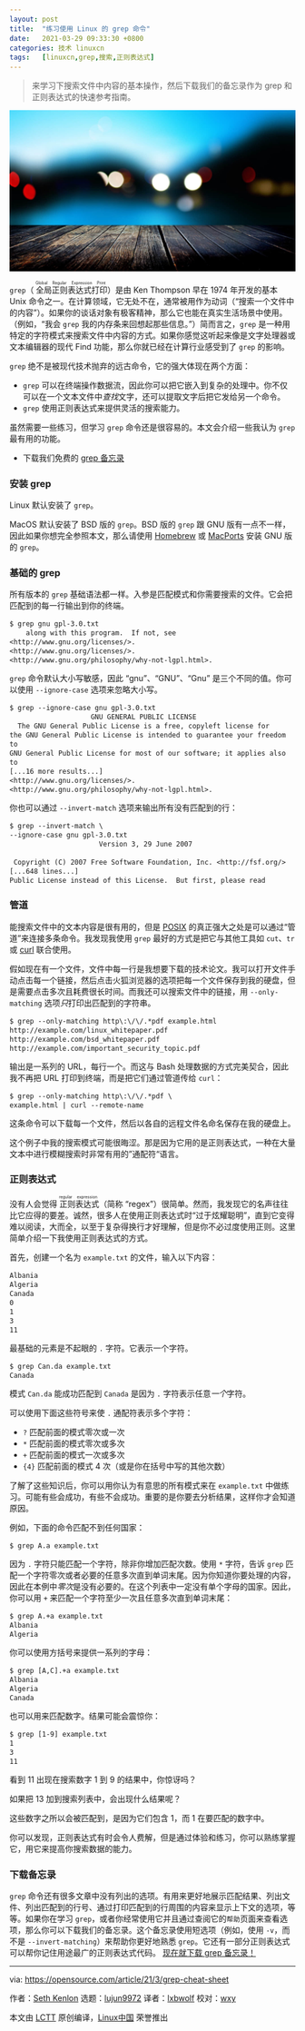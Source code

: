 ```yaml
---
layout: post
title:	"练习使用 Linux 的 grep 命令"
date:	2021-03-29 09:33:30 +0800 
categories:	技术 linuxcn 
tags:	[linuxcn,grep,搜索,正则表达式]
---
```




> 
> 来学习下搜索文件中内容的基本操作，然后下载我们的备忘录作为 grep 和正则表达式的快速参考指南。
> 
> 
> 


![](/Asserts/Images/album/202103/29/093323yn6ilqvg6z6iizcf.jpg "Hand putting a Linux file folder into a drawer")


`grep`（<ruby> 全局正则表达式打印 <rt>  Global Regular Expression Print </rt></ruby>）是由 Ken Thompson 早在 1974 年开发的基本 Unix 命令之一。在计算领域，它无处不在，通常被用作为动词（“搜索一个文件中的内容”）。如果你的谈话对象有极客精神，那么它也能在真实生活场景中使用。（例如，“我会 `grep` 我的内存条来回想起那些信息。”）简而言之，`grep` 是一种用特定的字符模式来搜索文件中内容的方式。如果你感觉这听起来像是文字处理器或文本编辑器的现代 Find 功能，那么你就已经在计算行业感受到了 `grep` 的影响。


`grep` 绝不是被现代技术抛弃的远古命令，它的强大体现在两个方面：


* `grep` 可以在终端操作数据流，因此你可以把它嵌入到复杂的处理中。你不仅可以在一个文本文件中*查找*文字，还可以提取文字后把它发给另一个命令。
* `grep` 使用正则表达式来提供灵活的搜索能力。


虽然需要一些练习，但学习 `grep` 命令还是很容易的。本文会介绍一些我认为 `grep` 最有用的功能。


* 下载我们免费的 [grep 备忘录](https://opensource.com/downloads/grep-cheat-sheet)


### 安装 grep


Linux 默认安装了 `grep`。


MacOS 默认安装了 BSD 版的 `grep`。BSD 版的 `grep` 跟 GNU 版有一点不一样，因此如果你想完全参照本文，那么请使用 [Homebrew](https://opensource.com/article/20/6/homebrew-mac) 或 [MacPorts](https://opensource.com/article/20/11/macports) 安装 GNU 版的 `grep`。


### 基础的 grep


所有版本的 `grep` 基础语法都一样。入参是匹配模式和你需要搜索的文件。它会把匹配到的每一行输出到你的终端。



```
$ grep gnu gpl-3.0.txt
    along with this program.  If not, see <http://www.gnu.org/licenses/>.
<http://www.gnu.org/licenses/>.
<http://www.gnu.org/philosophy/why-not-lgpl.html>.

```

`grep` 命令默认大小写敏感，因此 “gnu”、“GNU”、“Gnu” 是三个不同的值。你可以使用 `--ignore-case` 选项来忽略大小写。



```
$ grep --ignore-case gnu gpl-3.0.txt
                    GNU GENERAL PUBLIC LICENSE
  The GNU General Public License is a free, copyleft license for
the GNU General Public License is intended to guarantee your freedom to
GNU General Public License for most of our software; it applies also to
[...16 more results...]
<http://www.gnu.org/licenses/>.
<http://www.gnu.org/philosophy/why-not-lgpl.html>.

```

你也可以通过 `--invert-match` 选项来输出所有没有匹配到的行：



```
$ grep --invert-match \
--ignore-case gnu gpl-3.0.txt
                      Version 3, 29 June 2007

 Copyright (C) 2007 Free Software Foundation, Inc. <http://fsf.org/>
[...648 lines...]
Public License instead of this License.  But first, please read

```

### 管道


能搜索文件中的文本内容是很有用的，但是 [POSIX](https://opensource.com/article/19/7/what-posix-richard-stallman-explains) 的真正强大之处是可以通过“管道”来连接多条命令。我发现我使用 `grep` 最好的方式是把它与其他工具如 `cut`、`tr` 或 [curl](https://opensource.com/downloads/curl-command-cheat-sheet) 联合使用。


假如现在有一个文件，文件中每一行是我想要下载的技术论文。我可以打开文件手动点击每一个链接，然后点击火狐浏览器的选项把每一个文件保存到我的硬盘，但是需要点击多次且耗费很长时间。而我还可以搜索文件中的链接，用 `--only-matching` 选项*只*打印出匹配到的字符串。



```
$ grep --only-matching http\:\/\/.*pdf example.html
http://example.com/linux_whitepaper.pdf
http://example.com/bsd_whitepaper.pdf
http://example.com/important_security_topic.pdf

```

输出是一系列的 URL，每行一个。而这与 Bash 处理数据的方式完美契合，因此我不再把 URL 打印到终端，而是把它们通过管道传给 `curl`：



```
$ grep --only-matching http\:\/\/.*pdf \
example.html | curl --remote-name

```

这条命令可以下载每一个文件，然后以各自的远程文件名命名保存在我的硬盘上。


这个例子中我的搜索模式可能很晦涩。那是因为它用的是正则表达式，一种在大量文本中进行模糊搜索时非常有用的”通配符“语言。


### 正则表达式


没有人会觉得<ruby> 正则表达式 <rt>  regular expression </rt></ruby>（简称 “regex”）很简单。然而，我发现它的名声往往比它应得的要差。诚然，很多人在使用正则表达式时“过于炫耀聪明”，直到它变得难以阅读，大而全，以至于复杂得换行才好理解，但是你不必过度使用正则。这里简单介绍一下我使用正则表达式的方式。


首先，创建一个名为 `example.txt` 的文件，输入以下内容：



```
Albania
Algeria
Canada
0
1
3
11

```

最基础的元素是不起眼的 `.` 字符。它表示一个字符。



```
$ grep Can.da example.txt
Canada

```

模式 `Can.da` 能成功匹配到 `Canada` 是因为 `.` 字符表示任意*一个*字符。


可以使用下面这些符号来使 `.` 通配符表示多个字符：


* `?` 匹配前面的模式零次或一次
* `*` 匹配前面的模式零次或多次
* `+` 匹配前面的模式一次或多次
* `{4}` 匹配前面的模式 4 次（或是你在括号中写的其他次数）


了解了这些知识后，你可以用你认为有意思的所有模式来在 `example.txt` 中做练习。可能有些会成功，有些不会成功。重要的是你要去分析结果，这样你才会知道原因。


例如，下面的命令匹配不到任何国家：



```
$ grep A.a example.txt

```

因为 `.` 字符只能匹配一个字符，除非你增加匹配次数。使用 `*` 字符，告诉 `grep` 匹配一个字符零次或者必要的任意多次直到单词末尾。因为你知道你要处理的内容，因此在本例中*零次*是没有必要的。在这个列表中一定没有单个字母的国家。因此，你可以用 `+` 来匹配一个字符至少一次且任意多次直到单词末尾：



```
$ grep A.+a example.txt
Albania
Algeria

```

你可以使用方括号来提供一系列的字母：



```
$ grep [A,C].+a example.txt
Albania
Algeria
Canada

```

也可以用来匹配数字。结果可能会震惊你：



```
$ grep [1-9] example.txt
1
3
11

```

看到 11 出现在搜索数字 1 到 9 的结果中，你惊讶吗？


如果把 13 加到搜索列表中，会出现什么结果呢？


这些数字之所以会被匹配到，是因为它们包含 1，而 1 在要匹配的数字中。


你可以发现，正则表达式有时会令人费解，但是通过体验和练习，你可以熟练掌握它，用它来提高你搜索数据的能力。


### 下载备忘录


`grep` 命令还有很多文章中没有列出的选项。有用来更好地展示匹配结果、列出文件、列出匹配到的行号、通过打印匹配到的行周围的内容来显示上下文的选项，等等。如果你在学习 `grep`，或者你经常使用它并且通过查阅它的`帮助`页面来查看选项，那么你可以下载我们的备忘录。这个备忘录使用短选项（例如，使用 `-v`，而不是 `--invert-matching`）来帮助你更好地熟悉 `grep`。它还有一部分正则表达式可以帮你记住用途最广的正则表达式代码。 [现在就下载 grep 备忘录！](https://opensource.com/downloads/grep-cheat-sheet)




---


via: <https://opensource.com/article/21/3/grep-cheat-sheet>


作者：[Seth Kenlon](https://opensource.com/users/seth) 选题：[lujun9972](https://github.com/lujun9972) 译者：[lxbwolf](https://github.com/lxbwolf) 校对：[wxy](https://github.com/wxy)


本文由 [LCTT](https://github.com/LCTT/TranslateProject) 原创编译，[Linux中国](https://linux.cn/) 荣誉推出
